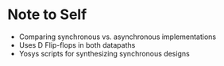 # Note to Self

- Comparing synchronous vs. asynchronous implementations 
- Uses D Flip-flops in both datapaths
- Yosys scripts for synthesizing synchronous designs